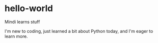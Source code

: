 # hello-world
Mindi learns stuff

I'm new to coding, just learned a bit about Python today, and I'm eager to learn more.
